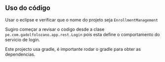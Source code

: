 ## Uso do código

Usar o eclipse e verificar que o nome do projeto seja `EnrollmentManagement`

Sugiro começar a revisar o codigo desde a clase `pe.com.gadolfolozano.app.rest.Login` pois esta define o comportamento do servicio de login.

Este projecto usa gradle, é importante rodar o gradle para obter as dependencias.
